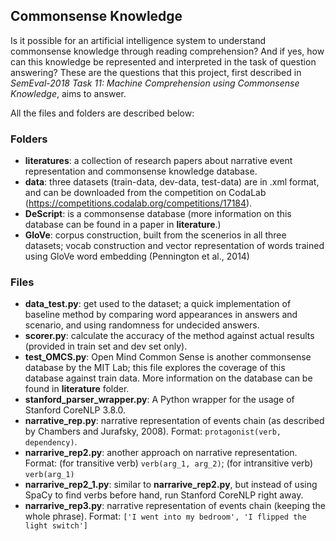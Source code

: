 ## Commonsense Knowledge

Is it possible for an artificial intelligence system to understand commonsense knowledge through reading comprehension? And if yes, how can this knowledge be represented and interpreted in the task of question answering? These are the questions that this project, first described in *SemEval-2018 Task 11: Machine Comprehension using Commonsense Knowledge*, aims to answer.

All the files and folders are described below:

### Folders

- **literatures**: a collection of research papers about narrative event representation and commonsense knowledge database.
- **data**: three datasets (train-data, dev-data, test-data) are in .xml format, and can be downloaded from the competition on CodaLab (https://competitions.codalab.org/competitions/17184).
- **DeScript**: is a commonsense database (more information on this database can be found in a paper in **literature**.)
- **GloVe**: corpus construction, built from the scenerios in all three datasets; vocab construction and vector representation of words trained using GloVe word embedding (Pennington et al., 2014)

### Files

- **data_test.py**: get used to the dataset; a quick implementation of baseline method by comparing word appearances in answers and scenario, and using randomness for undecided answers.
- **scorer.py**: calculate the accuracy of the method against actual results (provided in train set and dev set only).
- **test_OMCS.py**: Open Mind Common Sense is another commonsense database by the MIT Lab; this file explores the coverage of this database against train data. More information on the database can be found in **literature** folder.
- **stanford_parser\_wrapper.py**: A Python wrapper for the usage of Stanford CoreNLP 3.8.0.
- **narrative_rep.py**: narrative representation of events chain (as described by Chambers and Jurafsky, 2008). Format: `protagonist(verb, dependency)`.
- **narrarive_rep2.py**: another approach on narrative representation. Format: (for transitive verb) `verb(arg_1, arg_2)`; (for intransitive verb) `verb(arg_1)`
- **narrarive_rep2\_1.py**: similar to **narrarive_rep2.py**, but instead of using SpaCy to find verbs before hand, run Stanford CoreNLP right away.
- **narrarive_rep3.py**: narrative representation of events chain (keeping the whole phrase). Format: `['I went into my bedroom', 'I flipped the light switch']`